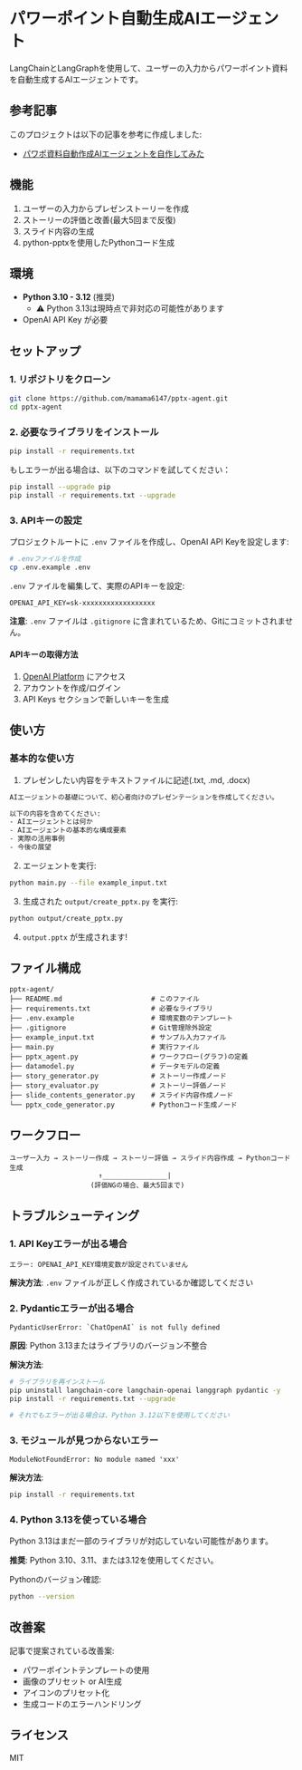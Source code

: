 # パワーポイント自動生成AIエージェント

LangChainとLangGraphを使用して、ユーザーの入力からパワーポイント資料を自動生成するAIエージェントです。

## 参考記事

このプロジェクトは以下の記事を参考に作成しました:
- [パワポ資料自動作成AIエージェントを自作してみた](https://zenn.dev/aidemy/articles/69af8390f6ec3b)

## 機能

1. ユーザーの入力からプレゼンストーリーを作成
2. ストーリーの評価と改善(最大5回まで反復)
3. スライド内容の生成
4. python-pptxを使用したPythonコード生成

## 環境

- **Python 3.10 - 3.12** (推奨)
  - ⚠️ Python 3.13は現時点で非対応の可能性があります
- OpenAI API Key が必要

## セットアップ

### 1. リポジトリをクローン

```bash
git clone https://github.com/mamama6147/pptx-agent.git
cd pptx-agent
```

### 2. 必要なライブラリをインストール

```bash
pip install -r requirements.txt
```

もしエラーが出る場合は、以下のコマンドを試してください：

```bash
pip install --upgrade pip
pip install -r requirements.txt --upgrade
```

### 3. APIキーの設定

プロジェクトルートに `.env` ファイルを作成し、OpenAI API Keyを設定します:

```bash
# .envファイルを作成
cp .env.example .env
```

`.env` ファイルを編集して、実際のAPIキーを設定:

```
OPENAI_API_KEY=sk-xxxxxxxxxxxxxxxxxx
```

**注意**: `.env` ファイルは `.gitignore` に含まれているため、Gitにコミットされません。

#### APIキーの取得方法

1. [OpenAI Platform](https://platform.openai.com/) にアクセス
2. アカウントを作成/ログイン
3. API Keys セクションで新しいキーを生成

## 使い方

### 基本的な使い方

1. プレゼンしたい内容をテキストファイルに記述(.txt, .md, .docx)

```txt
AIエージェントの基礎について、初心者向けのプレゼンテーションを作成してください。

以下の内容を含めてください:
- AIエージェントとは何か
- AIエージェントの基本的な構成要素
- 実際の活用事例
- 今後の展望
```

2. エージェントを実行:

```bash
python main.py --file example_input.txt
```

3. 生成された `output/create_pptx.py` を実行:

```bash
python output/create_pptx.py
```

4. `output.pptx` が生成されます!

## ファイル構成

```
pptx-agent/
├── README.md                      # このファイル
├── requirements.txt               # 必要なライブラリ
├── .env.example                   # 環境変数のテンプレート
├── .gitignore                     # Git管理除外設定
├── example_input.txt              # サンプル入力ファイル
├── main.py                        # 実行ファイル
├── pptx_agent.py                  # ワークフロー(グラフ)の定義
├── datamodel.py                   # データモデルの定義
├── story_generator.py             # ストーリー作成ノード
├── story_evaluator.py             # ストーリー評価ノード
├── slide_contents_generator.py    # スライド内容作成ノード
└── pptx_code_generator.py         # Pythonコード生成ノード
```

## ワークフロー

```
ユーザー入力 → ストーリー作成 → ストーリー評価 → スライド内容作成 → Pythonコード生成
                      ↑________________|
                    (評価NGの場合、最大5回まで)
```

## トラブルシューティング

### 1. API Keyエラーが出る場合

```
エラー: OPENAI_API_KEY環境変数が設定されていません
```

**解決方法**: `.env` ファイルが正しく作成されているか確認してください

### 2. Pydanticエラーが出る場合

```
PydanticUserError: `ChatOpenAI` is not fully defined
```

**原因**: Python 3.13またはライブラリのバージョン不整合

**解決方法**:
```bash
# ライブラリを再インストール
pip uninstall langchain-core langchain-openai langgraph pydantic -y
pip install -r requirements.txt --upgrade

# それでもエラーが出る場合は、Python 3.12以下を使用してください
```

### 3. モジュールが見つからないエラー

```
ModuleNotFoundError: No module named 'xxx'
```

**解決方法**: 
```bash
pip install -r requirements.txt
```

### 4. Python 3.13を使っている場合

Python 3.13はまだ一部のライブラリが対応していない可能性があります。

**推奨**: Python 3.10、3.11、または3.12を使用してください。

Pythonのバージョン確認:
```bash
python --version
```

## 改善案

記事で提案されている改善案:

- パワーポイントテンプレートの使用
- 画像のプリセット or AI生成
- アイコンのプリセット化
- 生成コードのエラーハンドリング

## ライセンス

MIT
